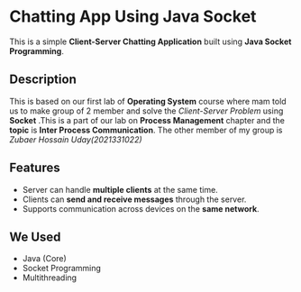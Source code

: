 # Chatting App Using Java Socket

This is a simple **Client-Server Chatting Application** built using **Java Socket Programming**.

## Description

This is based on our first lab of **Operating System** course where mam told us to make group of 2 member and solve the *Client-Server Problem* using **Socket** .This is a part of our lab on **Process Management** chapter and the **topic** is **Inter Process Communication**. The other member of my group is *Zubaer Hossain Uday(2021331022)*

## Features

- Server can handle **multiple clients** at the same time.
- Clients can **send and receive messages** through the server.
- Supports communication across devices on the **same network**.

## We Used

- Java (Core)
- Socket Programming
- Multithreading


